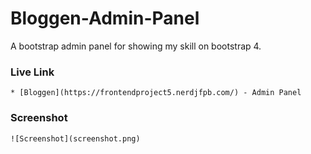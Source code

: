 # Bloggen-Admin-Panel

A bootstrap admin panel for showing my skill on bootstrap 4. 


### Live Link

```
* [Bloggen](https://frontendproject5.nerdjfpb.com/) - Admin Panel
```

### Screenshot

```
![Screenshot](screenshot.png)
```
